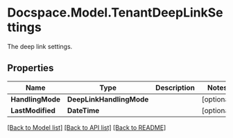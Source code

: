 # Docspace.Model.TenantDeepLinkSettings
The deep link settings.

## Properties

Name | Type | Description | Notes
------------ | ------------- | ------------- | -------------
**HandlingMode** | **DeepLinkHandlingMode** |  | [optional] 
**LastModified** | **DateTime** |  | [optional] 

[[Back to Model list]](../README.md#documentation-for-models) [[Back to API list]](../README.md#documentation-for-api-endpoints) [[Back to README]](../README.md)

